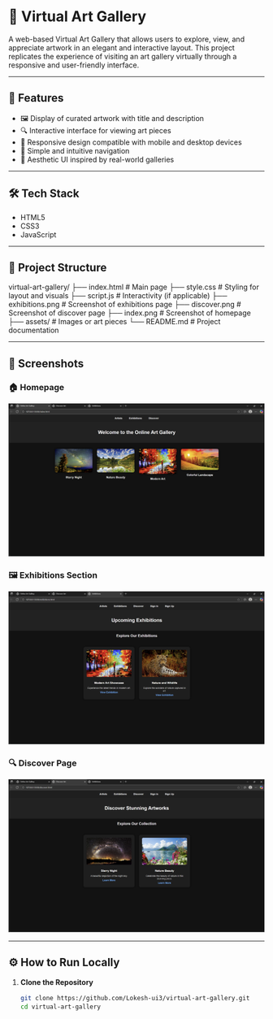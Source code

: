 # 🎨 Virtual Art Gallery

A web-based Virtual Art Gallery that allows users to explore, view, and appreciate artwork in an elegant and interactive layout. This project replicates the experience of visiting an art gallery virtually through a responsive and user-friendly interface.

---

## 🚀 Features

- 🖼️ Display of curated artwork with title and description  
- 🔍 Interactive interface for viewing art pieces  
- 📱 Responsive design compatible with mobile and desktop devices  
- 🧭 Simple and intuitive navigation  
- 🎨 Aesthetic UI inspired by real-world galleries  

---

## 🛠️ Tech Stack

- HTML5  
- CSS3  
- JavaScript 

---

## 📂 Project Structure

virtual-art-gallery/
├── index.html # Main page
├── style.css # Styling for layout and visuals
├── script.js # Interactivity (if applicable)
├── exhibitions.png # Screenshot of exhibitions page
├── discover.png # Screenshot of discover page
├── index.png # Screenshot of homepage
├── assets/ # Images or art pieces
└── README.md # Project documentation


---

## 📸 Screenshots

### 🏠 Homepage
![Homepage](https://github.com/Lokesh-ui3/virtual-art-gallery/blob/main/index.png)

### 🖼️ Exhibitions Section
![Exhibitions](https://github.com/Lokesh-ui3/virtual-art-gallery/blob/main/exhibitions.png)

### 🔍 Discover Page
![Discover](https://github.com/Lokesh-ui3/virtual-art-gallery/blob/main/discover.png)

---

## ⚙️ How to Run Locally

1. **Clone the Repository**
   ```bash
   git clone https://github.com/Lokesh-ui3/virtual-art-gallery.git
   cd virtual-art-gallery


